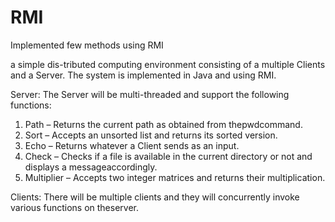 # RMI
Implemented few methods using RMI

a simple dis-tributed computing environment consisting of a multiple Clients and a Server.  The system is implemented in Java and using RMI.

Server:  The Server will be multi-threaded and support the following functions:
1.  Path – Returns the current path as obtained from thepwdcommand.
2.  Sort – Accepts an unsorted list and returns its sorted version.
3.  Echo – Returns whatever a Client sends as an input.
4.  Check – Checks if a file is available in the current directory or not and displays a messageaccordingly.
5.  Multiplier – Accepts two integer matrices and returns their multiplication.

Clients:  There will be multiple clients and they will concurrently invoke various functions on theserver.
